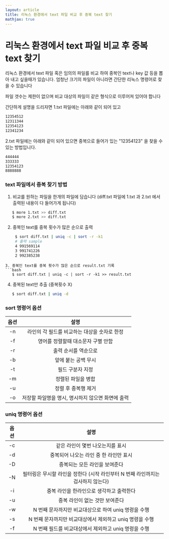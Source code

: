```yaml
---
layout: article
title: 리눅스 환경에서 text 파일 비교 후 중복 text 찾기
mathjax: true
---
```

# 리눅스 환경에서 text 파일 비교 후 중복 text 찾기

리눅스 환경에서 text 파일 혹은 임의의 파일를 비교 하여 중복인 text나 key 값 등을 뽑아 내고 싶을때가 있습니다.  엄청난 크기의 파일이 아니라면 간단한 리눅스 명령어로 찾을 수 있습니다

파일 갯수는 제한이 없으며 비교 대상의 파일이 같은 형식으로 이루어져 있어야 합니다 

간단하게 설명을 드리자면 1.txt 파일에는 아래와 같이 되어 있고

```bash
12354512
12311344
12354123
12341234
```

2.txt 파일에는 아래와 같이 되어 있으면 중복으로 들어가 있는 "12354123" 을 찾을 수 있는 방법입니다.

```bash
444444
333333
12354123
8888888
```




### text 파일에서 중복 찾기 방법

1. 비교를 원하는 파일을 한개의 파일에 담습니다 (diff.txt 파일에 1.txt 과 2.txt 에서 출력된 내용이 다 들어가게 됩니다)
  ```bash
     $ more 1.txt >> diff.txt
     $ more 2.txt >> diff.txt   
  ```
  
2. 중복인 text를 중복 횟수가 많은 순으로 출력
	```bash
     $ sort diff.txt | uniq -c | sort -r -k1
     # 출력 sample
     4 991569114
     3 991741226
     2 992385238
  ```
3. 중복인 text를 중복 횟수가 많은 순으로 result.txt 기록
  ```bash
     $ sort diff.txt | uniq -c | sort -r -k1 >> result.txt
  ```

4. 중복된 text만 추출 (중복횟수 X)
  ```bash
     $ sort diff.txt | uniq -d
  ```



### sort 명령어 옵션

옵션 | 설명
:------------: | :-------------:
-n | 라인의 각 필드를 비교하는 대상을 숫자로 한정
-f | 영어를 정렬할때 대소문자 구별 안함
-r | 출력 순서를 역순으로
-b | 앞에 붙는 공백 무시
-t | 필드 구분자 지정
-m | 정렬된 파일을 병합
-u | 정렬 후 중복행 제거
-o | 저장할 파일명을 명시, 명시하지 않으면 화면에 출력

### uniq 명령어 옵션

옵션 | 설명
:------------: | :-------------:
-c | 같은 라인이 몇번 나오는지를 표시
-d | 중복되어 나오는 라인 중 한 라인만 표시
-D | 중복되는 모든 라인을 보여준다
-N | 필터링은 무시할 라인을 정한다 (시작 라인부터 N 번째 라인까지는 검사하지 않는다)
-i | 중복 라인을 한라인으로 생각하고 출력한다
-u | 중복 라인이 없는 것만 보여준다
-w | N 번째 문자까지만 비교대상으로 하여 uniq 명령을 수행
-s | N 번째 문자까지만 비교대상에서 제외하고 uniq 명령을 수행
-f | N 번째 필드를 비교대상에서 제외하고 uniq 명령을 수행